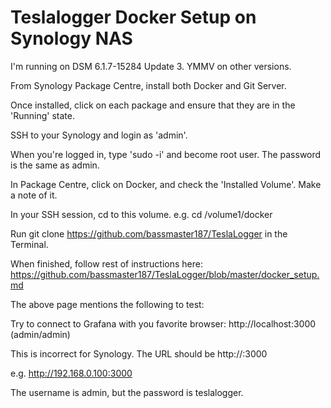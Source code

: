 # Teslalogger Docker Setup on Synology NAS

I'm running on DSM 6.1.7-15284 Update 3. YMMV on other versions.


From Synology Package Centre, install both Docker and Git Server.

Once installed, click on each package and ensure that they are in the 'Running' state.

SSH to your Synology and login as 'admin'.

When you're logged in, type 'sudo -i' and become root user. The password is the same as admin.

In Package Centre, click on Docker, and check the 'Installed Volume'. Make a note of it.

In your SSH session, cd to this volume. e.g. cd /volume1/docker

Run git clone https://github.com/bassmaster187/TeslaLogger in the Terminal.

When finished, follow rest of instructions here: https://github.com/bassmaster187/TeslaLogger/blob/master/docker_setup.md

The above page mentions the following to test:

Try to connect to Grafana with you favorite browser: http://localhost:3000 (admin/admin)


This is incorrect for Synology. The URL should be http://:3000

e.g. http://192.168.0.100:3000

The username is admin, but the password is teslalogger.

